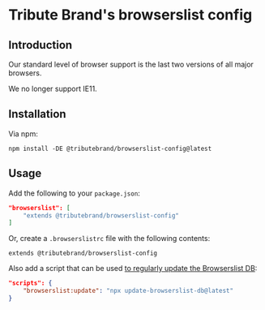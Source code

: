 # Tribute Brand's browserslist config

## Introduction

Our standard level of browser support is the last two versions of all major browsers.

We no longer support IE11.

## Installation

Via npm:

```shell
npm install -DE @tributebrand/browserslist-config@latest
```

## Usage

Add the following to your `package.json`:

```json
"browserslist": [
	"extends @tributebrand/browserslist-config"
]
```

Or, create a `.browserslistrc` file with the following contents:

```
extends @tributebrand/browserslist-config
```

Also add a script that can be used [to regularly update the Browserslist DB](https://github.com/browserslist/update-db#why-you-need-to-call-it-regularly):

```json
"scripts": {
	"browserslist:update": "npx update-browserslist-db@latest"
}
```
